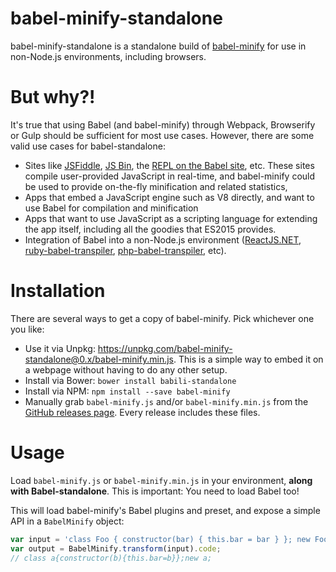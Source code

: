 babel-minify-standalone
=======================

babel-minify-standalone is a standalone build of [babel-minify](https://github.com/babel/minify) for use in non-Node.js environments, including browsers.

But why?!
=========

It's true that using Babel (and babel-minify) through Webpack, Browserify or Gulp should be sufficient for most use cases. However, there are some valid use cases for babel-standalone:

 - Sites like [JSFiddle](https://jsfiddle.net/), [JS Bin](https://jsbin.com/), the [REPL on the Babel site](http://babeljs.io/repl/), etc. These sites compile user-provided JavaScript in real-time, and babel-minify could be used to provide on-the-fly minification and related statistics,
 - Apps that embed a JavaScript engine such as V8 directly, and want to use Babel for compilation and minification
  - Apps that want to use JavaScript as a scripting language for extending the app itself, including all the goodies that ES2015 provides.
  - Integration of Babel into a non-Node.js environment ([ReactJS.NET](http://reactjs.net/), [ruby-babel-transpiler](https://github.com/babel/ruby-babel-transpiler), [php-babel-transpiler](https://github.com/talyssonoc/php-babel-transpiler), etc).

Installation
============

There are several ways to get a copy of babel-minify. Pick whichever one you like:

- Use it via Unpkg: https://unpkg.com/babel-minify-standalone@0.x/babel-minify.min.js. This is a simple way to embed it on a webpage without having to do any other setup.
- Install via Bower: `bower install babili-standalone`
- Install via NPM: `npm install --save babel-minify`
- Manually grab `babel-minify.js` and/or `babel-minify.min.js` from the [GitHub releases page](https://github.com/Daniel15/babel-standalone/releases). Every release includes these files.

Usage
=====

Load `babel-minify.js` or `babel-minify.min.js` in your environment, **along with Babel-standalone**. This is important: You need to load Babel too!

This will load babel-minify's Babel plugins and preset, and expose a simple API in a `BabelMinify` object:

```js
var input = 'class Foo { constructor(bar) { this.bar = bar } }; new Foo()';
var output = BabelMinify.transform(input).code;
// class a{constructor(b){this.bar=b}};new a;
```
